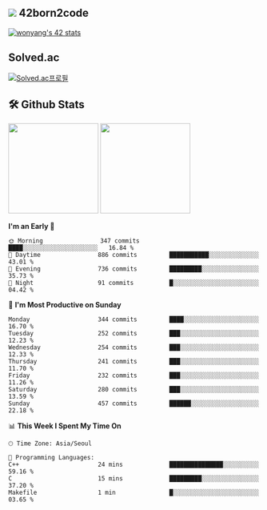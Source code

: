 
## <img src="https://img.shields.io/badge/-000000?style=flat&logo=42&logoColor=white"> 42born2code
[![wonyang's 42 stats](https://badge42.vercel.app/api/v2/cl5nhe5b6007809kydha7ht42/stats?cursusId=21&coalitionId=88)](https://profile.intra.42.fr/users/wonyang)

## Solved.ac
[![Solved.ac프로필](http://mazassumnida.wtf/api/v2/generate_badge?boj=bennyws)](https://solved.ac/bennyws)

## 🛠️ Github Stats
<p>
  <img height="180em" src="https://github-readme-stats-veggie-garden.vercel.app/api?username=gemstoneyang&show_icons=true&include_all_commits=true&bg_color=30,e96443,904e95&title_color=fff&text_color=fff">
  <img height="180em" src="https://github-readme-stats-veggie-garden.vercel.app/api/top-langs/?username=gemstoneyang&layout=compact&bg_color=30,e96443,904e95&title_color=fff&text_color=fff">
</p>

<!--START_SECTION:waka-->
**I'm an Early 🐤** 

```text
🌞 Morning                347 commits         ████░░░░░░░░░░░░░░░░░░░░░   16.84 % 
🌆 Daytime                886 commits         ███████████░░░░░░░░░░░░░░   43.01 % 
🌃 Evening                736 commits         █████████░░░░░░░░░░░░░░░░   35.73 % 
🌙 Night                  91 commits          █░░░░░░░░░░░░░░░░░░░░░░░░   04.42 % 
```
📅 **I'm Most Productive on Sunday** 

```text
Monday                   344 commits         ████░░░░░░░░░░░░░░░░░░░░░   16.70 % 
Tuesday                  252 commits         ███░░░░░░░░░░░░░░░░░░░░░░   12.23 % 
Wednesday                254 commits         ███░░░░░░░░░░░░░░░░░░░░░░   12.33 % 
Thursday                 241 commits         ███░░░░░░░░░░░░░░░░░░░░░░   11.70 % 
Friday                   232 commits         ███░░░░░░░░░░░░░░░░░░░░░░   11.26 % 
Saturday                 280 commits         ███░░░░░░░░░░░░░░░░░░░░░░   13.59 % 
Sunday                   457 commits         ██████░░░░░░░░░░░░░░░░░░░   22.18 % 
```


📊 **This Week I Spent My Time On** 

```text
🕑︎ Time Zone: Asia/Seoul

💬 Programming Languages: 
C++                      24 mins             ███████████████░░░░░░░░░░   59.16 % 
C                        15 mins             █████████░░░░░░░░░░░░░░░░   37.20 % 
Makefile                 1 min               █░░░░░░░░░░░░░░░░░░░░░░░░   03.65 % 
```


<!--END_SECTION:waka-->
